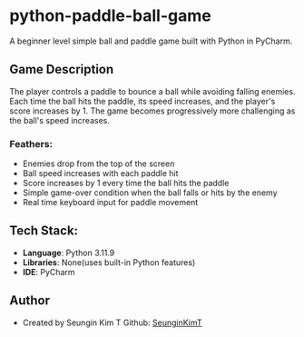 # python-paddle-ball-game
A beginner level simple ball and paddle game built with Python in PyCharm.

## Game Description
The player controls a paddle to bounce a  ball while avoiding falling enemies. Each time the ball hits the paddle, its speed increases, and the player's score increases by 1. The game becomes progressively more challenging as the ball's speed increases.

### Feathers:
- Enemies drop from the top of the screen
- Ball speed increases with each paddle hit
- Score increases by 1 every time the ball hits the paddle
- Simple game-over condition when the ball falls or hits by the enemy
- Real time keyboard input for paddle movement

## Tech Stack:
- **Language**: Python 3.11.9
- **Libraries**: None(uses built-in Python features)
- **IDE**: PyCharm

## Author
- Created by Seungin Kim T
Github: [SeunginKimT](https://github.com/SeunginKimT)
